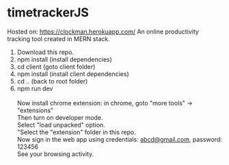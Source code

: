 # timetrackerJS
Hosted on: https://clockman.herokuapp.com/
An online productivity tracking tool created in MERN stack.

1. Download this repo.<br>
2. npm install (install dependencies)<br>
3. cd client (goto client folder)<br>
4. npm install (install client dependencies)<br>
5. cd .. (back to root folder)<br>
6. npm run dev<br><br>
Now install chrome extension: in chrome, goto "more tools" -> "extensions"<br>
Then turn on developer mode.<br>
Select "load unpacked" option.<br>
"Select the "extension" folder in this repo.<br>
Now sign in the web app using credentials: abcd@gmail.com, password: 123456<br>
See your browsing activity.










